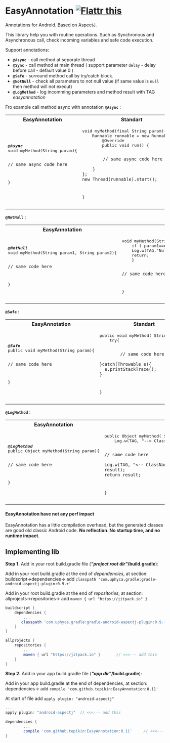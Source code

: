 # EasyAnnotation <a href="https://flattr.com/submit/auto?fid=9zwvgy&url=https%3A%2F%2Fgithub.com%2Ftepikin%2FEasyAnnotation" target="_blank"><img src="http://api.flattr.com/button/flattr-badge-large.png" alt="Flattr this" title="Flattr this" border="0" /></a>
Annotations for Android. Based on AspectJ.

This library help you with routine operations. Such as Synchronous and Asynchronous call, check incoming variables and safe code execution.

Support annotations:
* **`@Async`** - call method at seporate thread
* **`@Sync`** - call method at main thread ( support parameter `delay` - delay before call - default value 0 )
* **`@Safe`** - surround method call by try/catch block.
* **`@NotNull`** - check all parameters to not null value (if same value is `null` then method will not execut)
* **`@LogMethod`** - log incomming parameters and method result with TAG *easyannotation*


Fro example call method async with annotation **`@Async`** :

<table><tbody><tr><th align="center">EasyAnnotation</th><th align="center">Standart</th></tr><tr>

<td><pre>
<b><i>@Async</i></b>
void myMethod(String param){
   
    // same async code here
   
}
</pre></td>

<td><pre>
void myMethod(final String param){
    Runnable runnable = new Runnable() {
        @Override
        public void run() {
        
            // same async code here
        
        }
    };
    new Thread(runnable).start();        
}
</pre></td>
    
</tr></tbody></table>


 **`@NotNull`** :

<table><tbody><tr><th align="center">EasyAnnotation</th><th align="center">Standart</th></tr><tr>

<td><pre>
<b><i>@NotNull</i></b>
void myMethod(String param1, String param2){
   
    // same code here
   
}
</pre></td>

<td><pre>
void myMethod(String param1, String param2){
    if ( param1==null || param2==null){
    Log.w(TAG,"Null params unsupported");
    return;
    }
    
    // same code here

}
</pre></td>
    
</tr></tbody></table>


**`@Safe`** :

<table><tbody><tr><th align="center">EasyAnnotation</th><th align="center">Standart</th></tr><tr>

<td><pre>
<b><i>@Safe</i></b>
public void myMethod(String param){
   
    // same code here
   
}
</pre></td>

<td><pre>
public void myMethod( String param){
    try{
    
            // same code here
            
    }catch(Throwable e){
      e.printStackTrace();
    }
}
</pre></td>
    
</tr></tbody></table>


**`@LogMethod`** :

<table><tbody><tr><th align="center">EasyAnnotation</th><th align="center">Standart</th></tr><tr>

<td><pre>
<b><i>@LogMethod</i></b>
public Object myMethod(String param){
   
    // same code here
   
}
</pre></td>

<td><pre>
public Object myMethod( String param){
    Log.w(TAG, "--> ClassName.myMethod() Args: " + param);
    
    // same code here
    
    Log.w(TAG, "<-- ClassName.myMethod() Result: " + result);
    return result;
}
</pre></td>

</tr></tbody></table>

#### EasyAnnotation have not any perf impact

EasyAnnotation has a little compilation overhead, but the generated classes are good old classic Android code. **No reflection. No startup time, and no runtime impact**.


## Implementing lib
**Step 1.** Add in your root build.gradle file (__*"project root dir"*/build.gradle__):

Add in your root build.gradle at the end of *dependencies*, at section: <br />
buildscript->dependencies-> add `classpath 'com.uphyca.gradle:gradle-android-aspectj-plugin:0.9.+'` 

Add in your root build.gradle at the end of *repositories*, at section: <br />
allprojects->repositories-> add `maven { url "https://jitpack.io" }` 

```gradle
buildscript {
    dependencies {
        ... 
       classpath 'com.uphyca.gradle:gradle-android-aspectj-plugin:0.9.+'    // <<<--- add this
    }
}

allprojects {
	repositories {
		...
		maven { url "https://jitpack.io" }       // <<<--- add this
	}
}
```

**Step 2.** Add in your app build.gradle file (__*"app dir"*/build.gradle__):

Add in your app build.gradle at the end of dependencies, at section: <br />
dependencies-> add `compile 'com.github.tepikin:EasyAnnotation:0.11'`

At start of file add `apply plugin: "android-aspectj"` 

```gradle
...
apply plugin: "android-aspectj"  // <<<--- add this

dependencies {
        ...
        compile 'com.github.tepikin:EasyAnnotation:0.11'     // <<<--- add this
}
```
